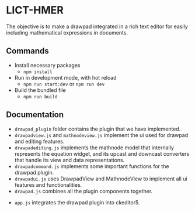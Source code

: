 # LICT-HMER

The objective is to make a drawpad integrated in a rich text editor for easily including mathematical expressions in documents.

## Commands
- Install necessary packages 
  - `npm install`
- Run in development mode, with hot reload
  - `npm run start:dev` or `npm run dev` 
- Build the bundled file
  - `npm run build`

## Documentation
- `drawpad_plugin` folder contains the plugin that we have implemented. 
- `drawpadview.js` and `mathnodeview.js` implement the ui used for drawpad and editing features.
- `drawpadediting.js` implements the mathnode model that internally represents the equation widget, and its upcast and downcast converters that 
  handle its view and data representations.
- `drawpadcommand.js` implements some important functions for the drawpad plugin.
- `drawpadui.js` uses DrawpadView and MathnodeView to implement all ui features and functionalities.
- `drawpad.js` combines all the plugin components together.

+ `app.js` integrates the drawpad plugin into ckeditor5.
